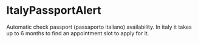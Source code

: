 # ItalyPassportAlert
Automatic check passport (passaporto italiano) availability. In italy it takes up to 6 months to find an appointment slot to apply for it.
